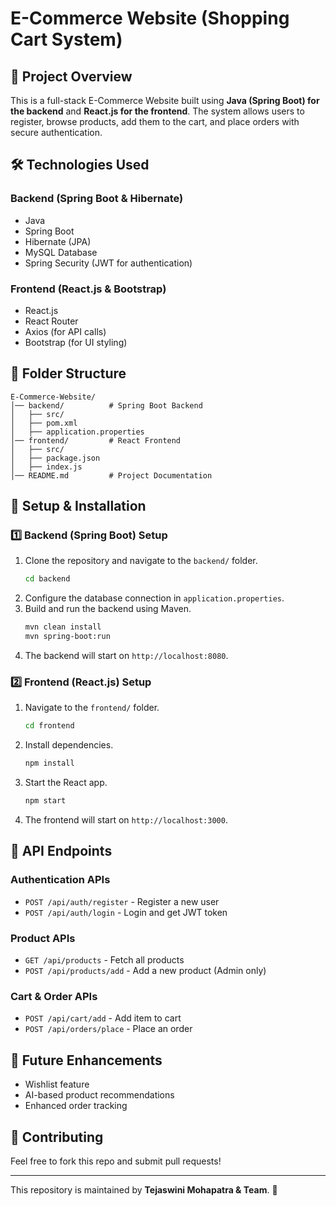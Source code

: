 # E-Commerce Website (Shopping Cart System)

## 📌 Project Overview
This is a full-stack E-Commerce Website built using **Java (Spring Boot) for the backend** and **React.js for the frontend**. The system allows users to register, browse products, add them to the cart, and place orders with secure authentication.

## 🛠️ Technologies Used
### **Backend (Spring Boot & Hibernate)**
- Java
- Spring Boot
- Hibernate (JPA)
- MySQL Database
- Spring Security (JWT for authentication)

### **Frontend (React.js & Bootstrap)**
- React.js
- React Router
- Axios (for API calls)
- Bootstrap (for UI styling)

## 📂 Folder Structure
```
E-Commerce-Website/
│── backend/          # Spring Boot Backend
│   ├── src/
│   ├── pom.xml
│   ├── application.properties
│── frontend/         # React Frontend
│   ├── src/
│   ├── package.json
│   ├── index.js
│── README.md         # Project Documentation
```

## 🔧 Setup & Installation
### **1️⃣ Backend (Spring Boot) Setup**
1. Clone the repository and navigate to the `backend/` folder.
   ```sh
   cd backend
   ```
2. Configure the database connection in `application.properties`.
3. Build and run the backend using Maven.
   ```sh
   mvn clean install
   mvn spring-boot:run
   ```
4. The backend will start on `http://localhost:8080`.

### **2️⃣ Frontend (React.js) Setup**
1. Navigate to the `frontend/` folder.
   ```sh
   cd frontend
   ```
2. Install dependencies.
   ```sh
   npm install
   ```
3. Start the React app.
   ```sh
   npm start
   ```
4. The frontend will start on `http://localhost:3000`.

## 🔗 API Endpoints
### **Authentication APIs**
- `POST /api/auth/register` - Register a new user
- `POST /api/auth/login` - Login and get JWT token

### **Product APIs**
- `GET /api/products` - Fetch all products
- `POST /api/products/add` - Add a new product (Admin only)

### **Cart & Order APIs**
- `POST /api/cart/add` - Add item to cart
- `POST /api/orders/place` - Place an order

## 🚀 Future Enhancements
- Wishlist feature
- AI-based product recommendations
- Enhanced order tracking

## 🤝 Contributing
Feel free to fork this repo and submit pull requests!

---

This repository is maintained by **Tejaswini Mohapatra & Team**. 🚀

